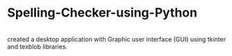 # Spelling-Checker-using-Python
<br>
created a desktop application with Graphic user interface (GUI) using tkinter and texblob libraries.
